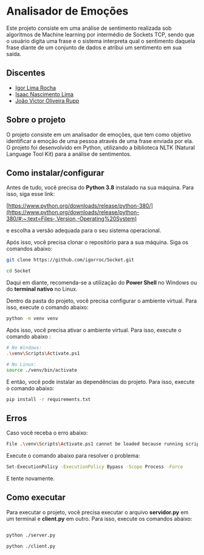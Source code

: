 # Analisador de Emoções
Este projeto consiste em uma análise de sentimento realizada sob algoritmos de Machine learning por intermédio de Sockets TCP, sendo que o usuário digita uma frase e o sistema interpreta qual o sentimento daquela frase diante de um conjunto de dados e atribui um sentimento em sua saída.

## Discentes

-   [Igor Lima Rocha](https://github.com/igorroc)
-   [Isaac Nascimento Lima](https://github.com/inlima)
-   [João Victor Oliveira Rupp](https://github.com/jvrupp)

## Sobre o projeto

O projeto consiste em um analisador de emoções, que tem como objetivo identificar a emoção de uma pessoa através de uma frase enviada por ela. O projeto foi desenvolvido em Python, utilizando a biblioteca NLTK (Natural Language Tool Kit) para a análise de sentimentos.

## Como instalar/configurar

Antes de tudo, você precisa do **Python 3.8** instalado na sua máquina. Para isso, siga esse link:

[https://www.python.org/downloads/release/python-380/](https://www.python.org/downloads/release/python-380/#:~:text=Files-,Version,-Operating%20System)

e escolha a versão adequada para o seu sistema operacional.

Após isso, você precisa clonar o repositório para a sua máquina. Siga os comandos abaixo:

```bash
git clone https://github.com/igorroc/Socket.git

cd Socket
```

Daqui em diante, recomenda-se a utilização do **Power Shell** no Windows ou do **terminal nativo** no Linux.

Dentro da pasta do projeto, você precisa configurar o ambiente virtual. Para isso, execute o comando abaixo:

```bash
python -m venv venv
```

Após isso, você precisa ativar o ambiente virtual. Para isso, execute o comando abaixo :

```bash
# No Windows:
.\venv\Scripts\Activate.ps1

# No Linux:
source ./venv/bin/activate
```

E então, você pode instalar as dependências do projeto. Para isso, execute o comando abaixo:

```bash
pip install -r requirements.txt
```

## Erros

Caso você receba o erro abaixo:

```bash
File .\venv\Scripts\Activate.ps1 cannot be loaded because running scripts is disabled on this system. For more information, see about_Execution_Policies at https:/go.microsoft.com/fwlink/?LinkID=135170.
```

Execute o comando abaixo para resolver o problema:

```bash
Set-ExecutionPolicy -ExecutionPolicy Bypass -Scope Process -Force
```

E tente novamente.

## Como executar

Para executar o projeto, você precisa executar o arquivo **servidor.py** em um terminal e **client.py** em outro. Para isso, execute os comandos abaixo:

```bash

python ./server.py

python ./client.py

```
